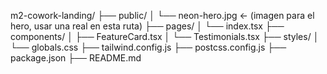 m2-cowork-landing/
├── public/
│   └── neon-hero.jpg  ← (imagen para el hero, usar una real en esta ruta)
├── pages/
│   └── index.tsx
├── components/
│   ├── FeatureCard.tsx
│   └── Testimonials.tsx
├── styles/
│   └── globals.css
├── tailwind.config.js
├── postcss.config.js
├── package.json
├── README.md
